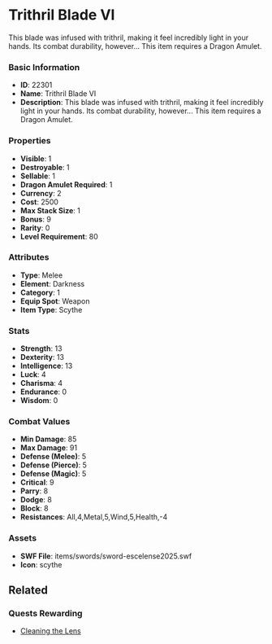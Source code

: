 # Trithril Blade VI

This blade was infused with trithril, making it feel incredibly light in your hands. Its combat durability, however... This item requires a Dragon Amulet. 

### Basic Information

- **ID**: 22301
- **Name**: Trithril Blade VI
- **Description**: This blade was infused with trithril, making it feel incredibly light in your hands. Its combat durability, however... This item requires a Dragon Amulet. 

### Properties

- **Visible**: 1
- **Destroyable**: 1
- **Sellable**: 1
- **Dragon Amulet Required**: 1
- **Currency**: 2
- **Cost**: 2500
- **Max Stack Size**: 1
- **Bonus**: 9
- **Rarity**: 0
- **Level Requirement**: 80

### Attributes

- **Type**: Melee
- **Element**: Darkness
- **Category**: 1
- **Equip Spot**: Weapon
- **Item Type**: Scythe

### Stats

- **Strength**: 13
- **Dexterity**: 13
- **Intelligence**: 13
- **Luck**: 4
- **Charisma**: 4
- **Endurance**: 0
- **Wisdom**: 0

### Combat Values

- **Min Damage**: 85
- **Max Damage**: 91
- **Defense (Melee)**: 5
- **Defense (Pierce)**: 5
- **Defense (Magic)**: 5
- **Critical**: 9
- **Parry**: 8
- **Dodge**: 8
- **Block**: 8
- **Resistances**: All,4,Metal,5,Wind,5,Health,-4

### Assets

- **SWF File**: items/swords/sword-escelense2025.swf
- **Icon**: scythe

## Related

### Quests Rewarding

- [Cleaning the Lens](../quests/2213-cleaning-the-lens.md)

